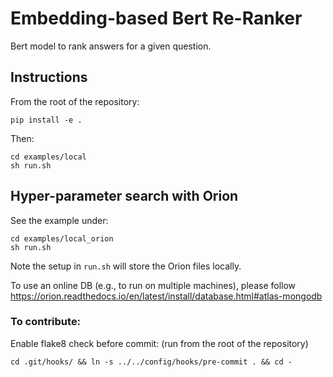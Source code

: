 # Embedding-based Bert Re-Ranker


Bert model to rank answers for a given question.

## Instructions

From the root of the repository:

    pip install -e .

Then:

    cd examples/local
    sh run.sh

## Hyper-parameter search with Orion

See the example under:

    cd examples/local_orion
    sh run.sh

Note the setup in `run.sh` will store the Orion files locally.

To use an online DB (e.g., to run on multiple machines), please follow
https://orion.readthedocs.io/en/latest/install/database.html#atlas-mongodb

### To contribute:
Enable flake8 check before commit:
(run from the root of the repository)

    cd .git/hooks/ && ln -s ../../config/hooks/pre-commit . && cd -